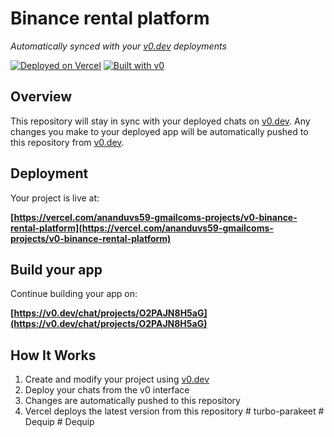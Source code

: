 # Binance rental platform

*Automatically synced with your [v0.dev](https://v0.dev) deployments*

[![Deployed on Vercel](https://img.shields.io/badge/Deployed%20on-Vercel-black?style=for-the-badge&logo=vercel)](https://vercel.com/ananduvs59-gmailcoms-projects/v0-binance-rental-platform)
[![Built with v0](https://img.shields.io/badge/Built%20with-v0.dev-black?style=for-the-badge)](https://v0.dev/chat/projects/O2PAJN8H5aG)

## Overview

This repository will stay in sync with your deployed chats on [v0.dev](https://v0.dev).
Any changes you make to your deployed app will be automatically pushed to this repository from [v0.dev](https://v0.dev).

## Deployment

Your project is live at:

**[https://vercel.com/ananduvs59-gmailcoms-projects/v0-binance-rental-platform](https://vercel.com/ananduvs59-gmailcoms-projects/v0-binance-rental-platform)**

## Build your app

Continue building your app on:

**[https://v0.dev/chat/projects/O2PAJN8H5aG](https://v0.dev/chat/projects/O2PAJN8H5aG)**

## How It Works

1. Create and modify your project using [v0.dev](https://v0.dev)
2. Deploy your chats from the v0 interface
3. Changes are automatically pushed to this repository
4. Vercel deploys the latest version from this repository
#   t u r b o - p a r a k e e t  
 #   D e q u i p  
 #   D e q u i p  
 